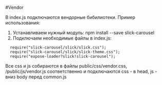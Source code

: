 #Vendor

В index.js подключаются вендорные бибилиотеки.
Пример использования:
1. Устанавливаем нужный модуль: npm install --save slick-carousel
2. Подключаем необходимые файлы в index.js:
```
  require("slick-carousel/slick/slick.css");
  require("slick-carousel/slick/slick-theme.css");
  require("expose-loader?slick!slick-carousel");
```

Все css и js собираются в файлы public/css/vendor.css, /public/js/vendor.js соответственно и подключаются css - в head, js - вниз body перед common.js
